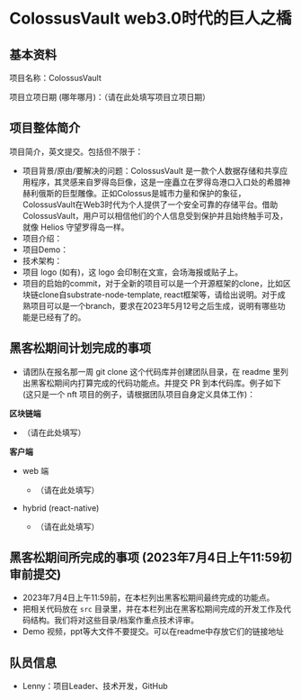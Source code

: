 # ColossusVault web3.0时代的巨人之橋

## 基本资料

项目名称：ColossusVault

项目立项日期 (哪年哪月)：（请在此处填写项目立项日期）

## 项目整体简介

项目简介，英文提交。包括但不限于：

- 项目背景/原由/要解决的问题：ColossusVault 是一款个人数据存储和共享应用程序，其灵感来自罗得岛巨像，这是一座矗立在罗得岛港口入口处的希腊神赫利俄斯的巨型雕像。正如Colossus是城市力量和保护的象征，ColossusVault在Web3时代为个人提供了一个安全可靠的存储平台。借助 ColossusVault，用户可以相信他们的个人信息受到保护并且始终触手可及，就像 Helios 守望罗得岛一样。
- 项目介绍：
- 项目Demo：
- 技术架构：
- 项目 logo (如有)，这 logo 会印制在文宣，会场海报或贴子上。
- 项目的启始的commit，对于全新的项目可以是一个开源框架的clone，比如区块链clone自substrate-node-template, react框架等，请给出说明。对于成熟项目可以是一个branch，要求在2023年5月12号之后生成，说明有哪些功能是已经有了的。

## 黑客松期间计划完成的事项

- 请团队在报名那一周 git clone 这个代码库并创建团队目录，在 readme 里列出黑客松期间内打算完成的代码功能点。并提交 PR 到本代码库。例子如下 (这只是一个 nft 项目的例子，请根据团队项目自身定义具体工作)：

**区块链端**
- （请在此处填写）

**客户端**
- web 端
  - （请在此处填写）

- hybrid (react-native)
  - （请在此处填写）

## 黑客松期间所完成的事项 (2023年7月4日上午11:59初审前提交)

- 2023年7月4日上午11:59前，在本栏列出黑客松期间最终完成的功能点。
- 把相关代码放在 `src` 目录里，并在本栏列出在黑客松期间完成的开发工作及代码结构。我们将对这些目录/档案作重点技术评审。
- Demo 视频，ppt等大文件不要提交。可以在readme中存放它们的链接地址

## 队员信息

- Lenny：项目Leader、技术开发，GitHub
